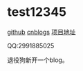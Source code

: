 # test12345

[github](https://github.com/test12345-pupil) [cnblogs](https://cnblogs.com/xzz_233/) [项目地址](https://github.com/test12345-pupil/notebook)

QQ:2991885025

退役狗新开一个blog。

